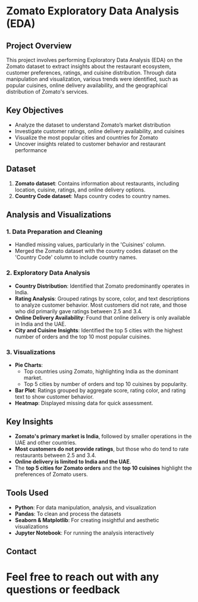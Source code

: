 # Zomato Exploratory Data Analysis (EDA)

## Project Overview

This project involves performing Exploratory Data Analysis (EDA) on the Zomato dataset to extract insights about the restaurant ecosystem, customer preferences, ratings, and cuisine distribution. Through data manipulation and visualization, various trends were identified, such as popular cuisines, online delivery availability, and the geographical distribution of Zomato's services.

## Key Objectives

- Analyze the dataset to understand Zomato’s market distribution
- Investigate customer ratings, online delivery availability, and cuisines
- Visualize the most popular cities and countries for Zomato
- Uncover insights related to customer behavior and restaurant performance

## Dataset

1. **Zomato dataset**: Contains information about restaurants, including location, cuisine, ratings, and online delivery options.
2. **Country Code dataset**: Maps country codes to country names.

## Analysis and Visualizations

### 1. **Data Preparation and Cleaning**
   - Handled missing values, particularly in the 'Cuisines' column.
   - Merged the Zomato dataset with the country codes dataset on the 'Country Code' column to include country names.

### 2. **Exploratory Data Analysis**
   - **Country Distribution**: Identified that Zomato predominantly operates in India.
   - **Rating Analysis**: Grouped ratings by score, color, and text descriptions to analyze customer behavior. Most customers did not rate, and those who did primarily gave ratings between 2.5 and 3.4.
   - **Online Delivery Availability**: Found that online delivery is only available in India and the UAE.
   - **City and Cuisine Insights**: Identified the top 5 cities with the highest number of orders and the top 10 most popular cuisines.

### 3. **Visualizations**
   - **Pie Charts**: 
     - Top countries using Zomato, highlighting India as the dominant market.
     - Top 5 cities by number of orders and top 10 cuisines by popularity.
   - **Bar Plot**: Ratings grouped by aggregate score, rating color, and rating text to show customer behavior.
   - **Heatmap**: Displayed missing data for quick assessment.

## Key Insights

- **Zomato's primary market is India**, followed by smaller operations in the UAE and other countries.
- **Most customers do not provide ratings**, but those who do tend to rate restaurants between 2.5 and 3.4.
- **Online delivery is limited to India and the UAE**.
- The **top 5 cities for Zomato orders** and the **top 10 cuisines** highlight the preferences of Zomato users.

## Tools Used

- **Python**: For data manipulation, analysis, and visualization
- **Pandas**: To clean and process the datasets
- **Seaborn & Matplotlib**: For creating insightful and aesthetic visualizations
- **Jupyter Notebook**: For running the analysis interactively

## Contact

# Feel free to reach out with any questions or feedback
